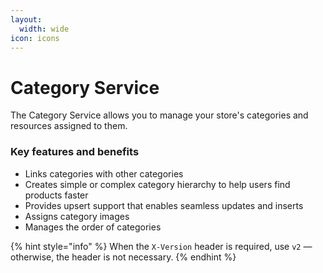```yaml
---
layout:
  width: wide
icon: icons
---
```


# Category Service

The Category Service allows you to manage your store's categories and resources assigned to them.

### Key features and benefits

* Links categories with other categories
* Creates simple or complex category hierarchy to help users find products faster
* Provides upsert support that enables seamless updates and inserts
* Assigns category images
* Manages the order of categories


{% hint style="info" %}
When the `X-Version` header is required, use `v2` — otherwise, the header is not necessary.
{% endhint %}
